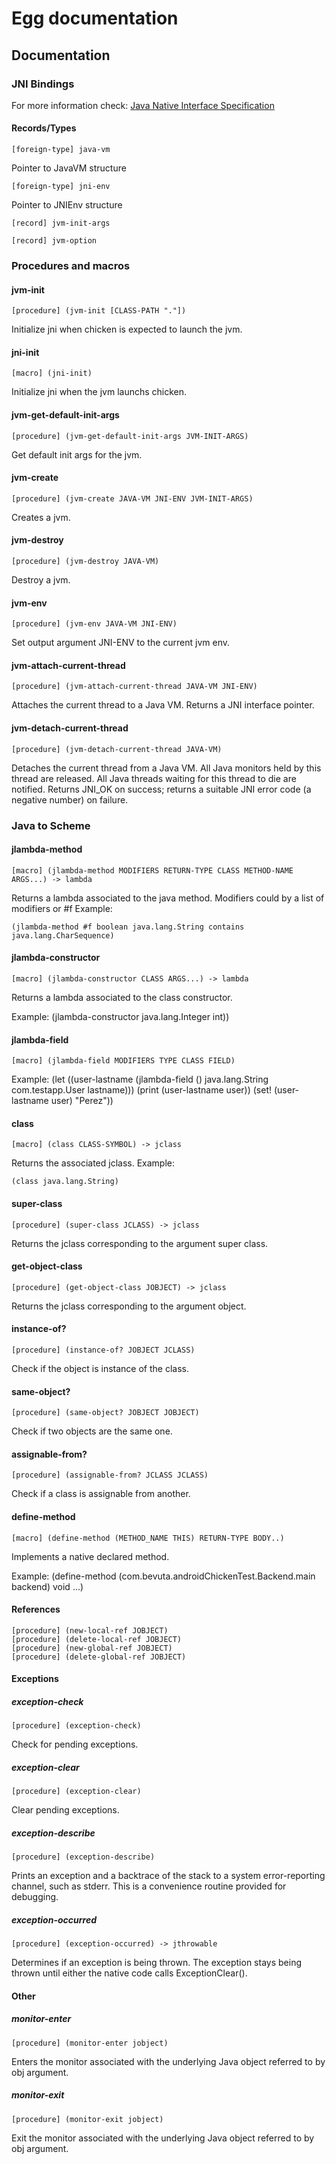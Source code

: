# Egg documentation

## Documentation

### JNI Bindings

For more information check: [Java Native Interface Specification](http://docs.oracle.com/javase/7/docs/technotes/guides/jni/spec/jniTOC.html)

#### Records/Types

    [foreign-type] java-vm

Pointer to JavaVM structure

    [foreign-type] jni-env

Pointer to JNIEnv structure

    [record] jvm-init-args

    [record] jvm-option

### Procedures and macros

#### jvm-init
    [procedure] (jvm-init [CLASS-PATH "."])

Initialize jni when chicken is expected to launch the jvm.

#### jni-init
    [macro] (jni-init)

Initialize jni when the jvm launchs chicken.

#### jvm-get-default-init-args
    [procedure] (jvm-get-default-init-args JVM-INIT-ARGS)

Get default init args for the jvm.

#### jvm-create
    [procedure] (jvm-create JAVA-VM JNI-ENV JVM-INIT-ARGS)

Creates a jvm.

#### jvm-destroy
    [procedure] (jvm-destroy JAVA-VM)

Destroy a jvm.

#### jvm-env
    [procedure] (jvm-env JAVA-VM JNI-ENV)

Set output argument JNI-ENV to the current jvm env.

#### jvm-attach-current-thread
    [procedure] (jvm-attach-current-thread JAVA-VM JNI-ENV)

Attaches the current thread to a Java VM. Returns a JNI interface pointer.

#### jvm-detach-current-thread

    [procedure] (jvm-detach-current-thread JAVA-VM)

Detaches the current thread from a Java VM. All Java monitors held by this thread are released. All Java threads waiting for this thread to die are notified. Returns JNI\_OK on success; returns a suitable JNI error code (a negative number) on failure.

### Java to Scheme

#### jlambda-method
    [macro] (jlambda-method MODIFIERS RETURN-TYPE CLASS METHOD-NAME ARGS...) -> lambda

Returns a lambda associated to the java method. Modifiers could by a list of modifiers or #f
Example:

    (jlambda-method #f boolean java.lang.String contains java.lang.CharSequence)

#### jlambda-constructor
    [macro] (jlambda-constructor CLASS ARGS...) -> lambda

Returns a lambda associated to the class constructor.

Example:
    (jlambda-constructor java.lang.Integer int))

#### jlambda-field
    [macro] (jlambda-field MODIFIERS TYPE CLASS FIELD)

Example:
  (let ((user-lastname (jlambda-field () java.lang.String com.testapp.User lastname))) 
    (print (user-lastname user))
    (set! (user-lastname user) "Perez"))

#### class
    [macro] (class CLASS-SYMBOL) -> jclass

Returns the associated jclass.
Example:

    (class java.lang.String)

#### super-class
    [procedure] (super-class JCLASS) -> jclass

Returns the jclass corresponding to the argument super class.

#### get-object-class
    [procedure] (get-object-class JOBJECT) -> jclass

Returns the jclass corresponding to the argument object.

#### instance-of?
    [procedure] (instance-of? JOBJECT JCLASS)

Check if the object is instance of the class.

#### same-object?
    [procedure] (same-object? JOBJECT JOBJECT)

Check if two objects are the same one.

#### assignable-from?
    [procedure] (assignable-from? JCLASS JCLASS)

Check if a class is assignable from another.

#### define-method
    [macro] (define-method (METHOD_NAME THIS) RETURN-TYPE BODY..)

Implements a native declared method.

Example:
    (define-method (com.bevuta.androidChickenTest.Backend.main backend) void
       ...)

#### References
    [procedure] (new-local-ref JOBJECT)
    [procedure] (delete-local-ref JOBJECT)
    [procedure] (new-global-ref JOBJECT)
    [procedure] (delete-global-ref JOBJECT)
    
#### Exceptions 

##### exception-check
    [procedure] (exception-check)

Check for pending exceptions.

##### exception-clear
    [procedure] (exception-clear)

Clear pending exceptions.

##### exception-describe
    [procedure] (exception-describe)

Prints an exception and a backtrace of the stack to a system error-reporting channel, such as stderr. This is a convenience routine provided for debugging.

##### exception-occurred
    [procedure] (exception-occurred) -> jthrowable

Determines if an exception is being thrown. The exception stays being thrown
until either the native code calls ExceptionClear().

#### Other

##### monitor-enter
    [procedure] (monitor-enter jobject)

Enters the monitor associated with the underlying Java object referred to by obj argument.

##### monitor-exit
    [procedure] (monitor-exit jobject)

Exit the monitor associated with the underlying Java object referred to by obj argument.

